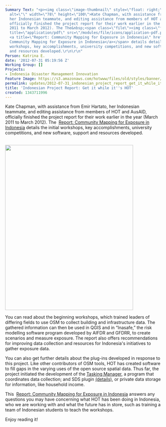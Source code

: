 ```yaml
---
Summary Text: "<p><img class=\"image-thumbnail\" style=\"float: right;\" src=\"https://s3.amazonaws.com/hotwww/files/old/styles/thumbnail/public/cover_image_0.jpg?itok=kqyRpbbH\"
  alt=\"\" width=\"78\" height=\"100\">Kate Chapman, with assistance from Emir Hartato,
  her Indonesian teammate, and editing assistance from members of HOT and AusAID,
  officially finished the project report for their work earlier in the year (March
  2011 to March 2012). The The&nbsp;<span class=\"file\"><img class=\"file-icon\"
  title=\"application/pdf\" src=\"/modules/file/icons/application-pdf.png\" alt=\"\">
  <a title=\"Report: Community Mapping for Exposure in Indonesia\" href=\"https://s3.amazonaws.com/hotwww/files/old/CM4E-Indo-en.pdf\">Report:
  Community Mapping for Exposure in Indonesia</a></span> details details the initial
  workshops, key accomplishments, university competitions, and new software, support
  and resources developed.\r\n\r\n"
Person: Katrina E.
date: '2012-07-31 05:19:56 Z'
Working Group: []
Projects:
- Indonesia Disaster Management Innovation
Feature Image: https://s3.amazonaws.com/hotwww/files/old/styles/banner/public/cover_image.jpg
permalink: updates/2012-07-31_indonesian_project_report_get_it_while_it's_hot
title: 'Indonesian Project Report: Get it while it''s HOT'
created: 1343711996
---
```

<p>Kate Chapman, with assistance from Emir Hartato, her Indonesian teammate, and editing assistance from members of HOT and AusAID, officially finished the project report for their work earlier in the year (March 2011 to March 2012). The&nbsp;<span class="file"><img class="file-icon" title="application/pdf" src="/modules/file/icons/application-pdf.png" alt=""> <a title="Report: Community Mapping for Exposure in Indonesia" href="https://s3.amazonaws.com/hotwww/files/old/CM4E-Indo-en.pdf">Report: Community Mapping for Exposure in Indonesia</a></span> details the initial workshops, key accomplishments, university competitions, and new software, support and resources developed.<br><br></p><p><a href="https://s3.amazonaws.com/hotwww/files/old/CM4E-Indo-en.pdf"><img src="https://s3.amazonaws.com/hotwww/files/old/cover_image_0.jpg" alt="" style="width:414px;height:534px"></a></p><p>You can read about the beginning workshops, which trained leaders of differing fields to use OSM to collect building and infrastructure data. The gathered information can then be used in QGIS and in “Inasafe,” the risk modelling software program developed by AIFDR and GFDRR, to create scenarios and measure exposure. The report also offers recommendations for improving data collection and resources for Indonesia's initiatives to gather exposure data.</p><p>You can also get further details about the plug-ins developed in response to this project. Like other contributors of OSM tools, HOT has created software to fill gaps in the varying uses of the open source spatial data. Thus far, the project initiated the development of the <a href="http://tasks.hotosm.org/">Tasking Manager</a>, a program that coordinates data collection; and SDS plugin <a href="http://lists.openstreetmap.org/pipermail/dev/2012-March/024677.html">(details)</a>, or private data storage for information, like household income.</p><p>This&nbsp;<span class="file"><img class="file-icon" title="application/pdf" src="/modules/file/icons/application-pdf.png" alt=""> <a title="Report: Community Mapping for Exposure in Indonesia" href="https://s3.amazonaws.com/hotwww/files/old/CM4E-Indo-en.pdf">Report: Community Mapping for Exposure in Indonesia</a></span> answers any questions you may have concerning what HOT has been doing in Indonesia, who we are working with and what the future has in store, such as training a team of Indonesian students to teach the workshops.</p><p>Enjoy reading it!</p>
